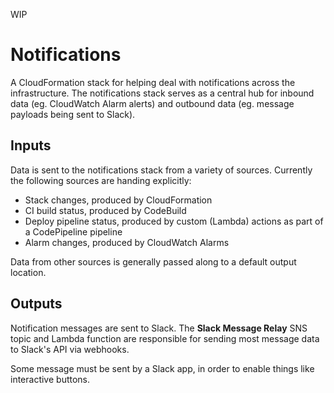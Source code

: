 WIP

# Notifications

A CloudFormation stack for helping deal with notifications across the infrastructure. The notifications stack serves as a central hub for inbound data (eg. CloudWatch Alarm alerts) and outbound data (eg. message payloads being sent to Slack).

## Inputs

Data is sent to the notifications stack from a variety of sources. Currently the following sources are handing explicitly:

- Stack changes, produced by CloudFormation
- CI build status, produced by CodeBuild
- Deploy pipeline status, produced by custom (Lambda) actions as part of a CodePipeline pipeline
- Alarm changes, produced by CloudWatch Alarms

Data from other sources is generally passed along to a default output location.

## Outputs

Notification messages are sent to Slack. The **Slack Message Relay** SNS topic and Lambda function are responsible for sending most message data to Slack's API via webhooks.

Some message must be sent by a Slack app, in order to enable things like interactive buttons.

